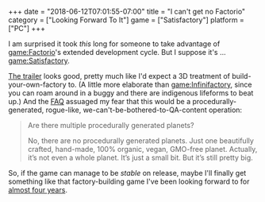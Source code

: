 +++
date = "2018-06-12T07:01:55-07:00"
title = "I can't get no Factorio"
category = ["Looking Forward To It"]
game = ["Satisfactory"]
platform = ["PC"]
+++

I am surprised it took <i>this</i> long for someone to take advantage of <game:Factorio>'s extended development cycle.  But I suppose it's ... <game:Satisfactory>.

<a href="https://www.youtube.com/watch?v=W_lmP8jYVLs">The trailer</a> looks good, pretty much like I'd expect a 3D treatment of build-your-own-factory to.  (A little more elaborate than <game:Infinifactory>, since you can roam around in a buggy and there are indigenous lifeforms to beat up.)  And the <a href="https://www.satisfactorygame.com/">FAQ</a> assuaged my fear that this would be a procedurally-generated, rogue-like, we-can't-be-bothered-to-QA-content operation:

> Are there multiple procedurally generated planets?
>
> No, there are no procedurally generated planets. Just one beautifully crafted, hand-made, 100\% organic, vegan, GMO-free planet. Actually, it’s not even a whole planet. It’s just a small bit. But it’s still pretty big.

So, if the game can manage to be <i>stable</i> on release, maybe I'll finally get something like that factory-building game I've been looking forward to for [almost four years](%site.BaseURL%2014/11/09/transforming-the-useless-pristine-land-into-a-marvel-of-smoggy-industry/).
